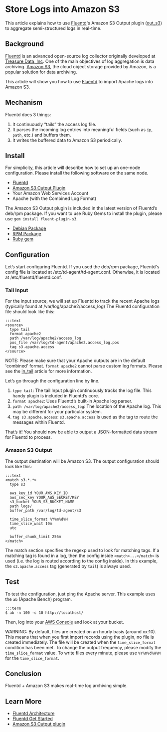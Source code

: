 # Store Logs into Amazon S3

This article explains how to use [Fluentd](http://fluentd.org/)'s Amazon S3 Output plugin ([out_s3](out_s3)) to aggregate semi-structured logs in real-time.

## Background

[Fluentd](http://fluentd.org/) is an advanced open-source log collector originally developed at [Treasure Data, Inc](http://www.treasuredata.com/). One of the main objectives of log aggregation is data archiving. [Amazon S3](http://aws.amazon.com/s3/), the cloud object storage provided by Amazon, is a popular solution for data archiving.

This article will show you how to use [Fluentd](http://fluentd.org/) to import Apache logs into Amazon S3.

## Mechanism

Fluentd does 3 things:

1. It continuously “tails” the access log file.
2. It parses the incoming log entries into meaningful fields (such as `ip`, `path`, etc.) and buffers them.
3. It writes the buffered data to Amazon S3 periodically.

## Install

For simplicity, this article will describe how to set up an one-node configuration. Please install the following software on the same node.

* [Fluentd](http://fluentd.org/)
* [Amazon S3 Output Plugin](out_s3)
* Your Amazon Web Services Account
* Apache (with the Combined Log Format)

The Amazon S3 Output plugin is included in the latest version of Fluentd’s deb/rpm package. If you want to use Ruby Gems to install the plugin, please use `gem install fluent-plugin-s3`.

* [Debian Package](install-by-deb)
* [RPM Package](install-by-rpm)
* [Ruby gem](install-by-gem)

## Configuration

Let’s start configuring Fluentd. If you used the deb/rpm package, Fluentd's config file is located at /etc/td-agent/td-agent.conf. Otherwise, it is located at /etc/fluentd/fluentd.conf.

### Tail Input

For the input source, we will set up Fluentd to track the recent Apache logs (typically found at /var/log/apache2/access_log) The Fluentd configuration file should look like this:

    :::text
    <source>
      type tail
      format apache2
      path /var/log/apache2/access_log
      pos_file /var/log/td-agent/apache2.access_log.pos
      tag s3.apache.access
    </source>

NOTE: Please make sure that your Apache outputs are in the default 'combined' format. `format apache2` cannot parse custom log formats. Please see the <a href="in_tail">in_tail</a> article for more information.

Let’s go through the configuration line by line.

1. `type tail`: The tail Input plugin continuously tracks the log file. This handy plugin is included in Fluentd’s core.
2. `format apache2`: Uses Fluentd’s built-in Apache log parser.
3. `path /var/log/apache2/access_log`: The location of the Apache log. This may be different for your particular system.
4. `tag s3.apache.access`: `s3.apache.access` is used as the tag to route the messages within Fluentd.

That’s it! You should now be able to output a JSON-formatted data stream for Fluentd to process.

### Amazon S3 Output

The output destination will be Amazon S3. The output configuration should look like this:

    :::text
    <match s3.*.*>
      type s3

      aws_key_id YOUR_AWS_KEY_ID
      aws_sec_key YOUR_AWS_SECRET/KEY
      s3_bucket YOUR_S3_BUCKET_NAME
      path logs/
      buffer_path /var/log/td-agent/s3

      time_slice_format %Y%m%d%H
      time_slice_wait 10m
      utc

      buffer_chunk_limit 256m
    </match>

The match section specifies the regexp used to look for matching tags. If a matching tag is found in a log, then the config inside `<match>...</match>` is used (i.e. the log is routed according to the config inside). In this example, the `s3.apache.access` tag (generated by `tail`) is always used.

## Test

To test the configuration, just ping the Apache server. This example uses the `ab` (Apache Bench) program.

    :::term
    $ ab -n 100 -c 10 http://localhost/

Then, log into your [AWS Console](https://console.aws.amazon.com/s3/home) and look at your bucket.

WARNING: By default, files are created on an hourly basis (around xx:10). This means that when you first import records using the plugin, no file is created immediately. The file will be created when the `time_slice_format` condition has been met. To change the output frequency, please modify the `time_slice_format` value. To write files every minute, please use `%Y%m%d%H%M` for the `time_slice_format`.

## Conclusion

Fluentd + Amazon S3 makes real-time log archiving simple.

## Learn More

- [Fluentd Architecture](architecture)
- [Fluentd Get Started](quickstart)
- [Amazon S3 Output plugin](out_s3)
